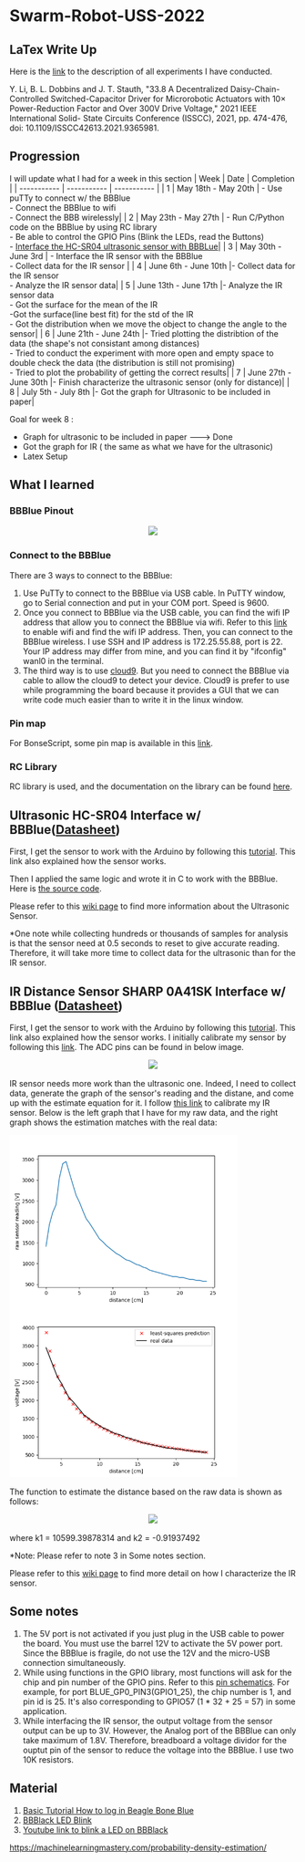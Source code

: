 # Swarm-Robot-USS-2022
## LaTex Write Up 
Here is the [link](https://www.overleaf.com/read/xbrwbcxrjdyh) to the description of all experiments I have conducted.


Y. Li, B. L. Dobbins and J. T. Stauth, "33.8 A Decentralized Daisy-Chain-Controlled Switched-Capacitor Driver for Microrobotic Actuators with 10× Power-Reduction Factor and Over 300V Drive Voltage," 2021 IEEE International Solid- State Circuits Conference (ISSCC), 2021, pp. 474-476, doi: 10.1109/ISSCC42613.2021.9365981.

## Progression
I will update what I had for a week in this section
|   Week      | Date        | Completion  |
| ----------- | ----------- | ----------- |
|     1       | May 18th - May 20th   | - Use puTTy to connect w/ the BBBlue <br/> - Connect the BBBlue to wifi <br/> - Connect the BBB wirelessly|
|     2       | May 23th - May 27th   | - Run C/Python code on the BBBlue by using RC library <br/> - Be able to control the GPIO Pins (Blink the LEDs, read the Buttons) <br> - [Interface the HC-SR04 ultrasonic sensor with BBBLue](https://github.com/ptyn7600/Swarm-Robot-USS-2022/tree/main/ultrasonic_RC_Nhu)|
|     3       | May 30th - June 3rd   | - Interface the IR sensor with the BBBlue <br/> - Collect data for the IR sensor |
|     4       | June 6th - June 10th    |- Collect data for the IR sensor <br/> - Analyze the IR sensor data|
|     5       | June 13th - June 17th    |- Analyze the IR sensor data <br> - Got the surface for the mean of the IR<br/>-Got the surface(line best fit) for the std of the IR <br/> - Got the distribution when we move the object to change the angle to the sensor|
|     6       | June 21th - June 24th    |- Tried plotting the distribtion of the data (the shape's not consistant among distances) <br/> - Tried to conduct the experiment with more open and empty space to double check the data (the distribution is still not promising)<br/> - Tried to plot the probability of getting the correct results|
|     7       | June 27th - June 30th    |- Finish characterize the ultrasonic sensor (only for distance)|
|     8       | July 5th - July 8th    |- Got the graph for Ultrasonic to be included in paper|


Goal for week 8 :
- Graph for ultrasonic to be included in paper ---> Done
- Got the graph for IR ( the same as what we have for the ultrasonic) 
- Latex Setup

## What I learned

### BBBlue Pinout

<p align = "center">
<img src = "https://user-images.githubusercontent.com/92234542/169590214-6d848bc9-e1a7-4a60-bb77-7550e176be5a.jpg" height="300">
<p/>

### Connect to the BBBlue 

There are 3 ways to connect to the BBBlue:
1. Use PuTTy to connect to the BBBlue via USB cable. In PuTTY window, go to Serial connection and put in your COM port. Speed is 9600.
2. Once you connect to BBBlue via the USB cable, you can find the wifi IP address that allow you to connect the BBBlue via wifi. Refer to this [link](https://static.packt-cdn.com/downloads/BeagleBoneRoboticProjectsSecondEdition_ColorImages.pdf) to enable wifi and find the wifi IP address. Then, you can connect to the BBBlue wireless. I use SSH and IP address is 172.25.55.88, port is 22. Your IP address may differ from mine, and you can find it by "ifconfig" wanl0 in the terminal.
3. The third way is to use [cloud9](https://beagleboard.org/support/bone101). But you need to connect the BBBlue via cable to allow the cloud9 to detect your device. Cloud9 is prefer to use while programming the board because it provides a GUI that we can write code much easier than to write it in the linux window.

### Pin map
For BonseScript,  some pin map is available in this [link](https://groups.google.com/g/beagleboard/c/xE-ntPE-jnI).

### RC Library
RC library is used, and the documentation on the library can be found [here](http://strawsondesign.com/docs/librobotcontrol/).

## Ultrasonic HC-SR04 Interface w/ BBBlue([Datasheet](https://cdn.sparkfun.com/datasheets/Sensors/Proximity/HCSR04.pdf))

First, I get the sensor to work with the Arduino by following this [tutorial](https://create.arduino.cc/projecthub/abdularbi17/ultrasonic-sensor-hc-sr04-with-arduino-tutorial-327ff6). This link also explained how the sensor works.

Then I applied the same logic and wrote it in C to work with the BBBlue. Here is [the source code](https://github.com/ptyn7600/Swarm-Robot-USS-2022/tree/main/ultrasonic_RC_Nhu). 

Please refer to this [wiki page](https://github.com/ptyn7600/Swarm-Robot-USS-2022/wiki/Ultrasonic-Sensor---Attempts) to find more information about the Ultrasonic Sensor.

*One note while collecting hundreds or thousands of samples for analysis is that the sensor need at 0.5 seconds to reset to give accurate reading. Therefore, it will take more time to collect data for the ultrasonic than for the IR sensor. 

## IR Distance Sensor SHARP 0A41SK Interface w/ BBBlue ([Datasheet](https://www.pololu.com/file/0J713/GP2Y0A41SK0F.pdf))

First, I get the sensor to work with the Arduino by following this [tutorial]([https://create.arduino.cc/projecthub/abdularbi17/ultrasonic-sensor-hc-sr04-with-arduino-tutorial-327ff6](https://create.arduino.cc/projecthub/jenniferchen/distance-measuring-sensor-900520)). This link also explained how the sensor works. I initially calibrate my sensor by following this [link](https://aleksandarhaber.com/noise-reduction-and-calibration-of-distance-sensors-sharp-infrared-sensors/).
The ADC pins can be found in below image.
<p align = "center">
<img src = "https://user-images.githubusercontent.com/92234542/170564906-142d1ee4-2e32-400f-a749-13df2335e59c.png" height="300">
<p/>

IR sensor needs more work than the ultrasonic one. Indeed, I need to collect data, generate the graph of the sensor's reading and the distane, and come up with the estimate equation for it. I follow [this link](https://aleksandarhaber.com/noise-reduction-and-calibration-of-distance-sensors-sharp-infrared-sensors/) to calibrate my IR sensor. Below is the left graph that I have for my raw data, and the right graph shows the estimation matches with the real data:

<img src = "https://github.com/ptyn7600/Swarm-Robot-USS-2022/blob/main/raw_data_graph.png" width="400" height="300" align="left">

<img src = "https://github.com/ptyn7600/Swarm-Robot-USS-2022/blob/main/estimate_graph_IR.png" width="400" height="300">

The function to estimate the distance based on the raw data is shown as follows:
<p align = "center">
<img src = "https://latex.codecogs.com/png.image?\dpi{110}\bg{white}d&space;=&space;(\frac{rawData}{k_1})^{\frac{1}{k_2}}">
<p/>
where k1 = 10599.39878314 and k2 = -0.91937492

*Note: Please refer to note 3 in Some notes section.

Please refer to this [wiki page](https://github.com/ptyn7600/Swarm-Robot-USS-2022/wiki/IR---Angle-of-the-Object-Characterization) to find more detail on how I characterize the IR sensor.

## Some notes 
1. The 5V port is not activated if you just plug in the USB cable to power the board. You must use the barrel 12V to activate the 5V power port. Since the BBBlue is fragile, do not use the 12V and the micro-USB connection simultaneously.
2. While using functions in the GPIO library, most functions will ask for the chip and pin number of the GPIO pins. Refer to this [pin schematics](https://user-images.githubusercontent.com/92234542/169590214-6d848bc9-e1a7-4a60-bb77-7550e176be5a.jpg). For example, for port BLUE_GP0_PIN3(GPIO1_25), the chip number is 1, and pin id is 25. It's also corresponding to GPIO57 (1 * 32 + 25 = 57) in some application.
3. While interfacing the IR sensor, the output voltage from the sensor output can be up to 3V. However, the Analog port of the BBBlue can only take maximum of 1.8V. Therefore, breadboard a voltage dividor for the ouptut pin of the sensor to reduce the voltage into the BBBlue. I use two 10K resistors.  


## Material
1. [Basic Tutorial How to log in Beagle Bone Blue](https://static.packt-cdn.com/downloads/BeagleBoneRoboticProjectsSecondEdition_ColorImages.pdf)
2. [BBBlack LED Blink](http://derekmolloy.ie/beaglebone-controlling-the-on-board-leds-using-c/)
3. [Youtube link to blink a LED on BBBlack](https://www.youtube.com/watch?v=pJWcRPcqk3g)


https://machinelearningmastery.com/probability-density-estimation/
